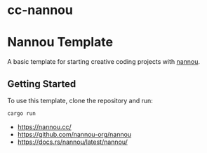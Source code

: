 # cc-nannou

# Nannou Template

A basic template for starting creative coding projects with [nannou](https://nannou.cc/).

## Getting Started

To use this template, clone the repository and run:

```bash
cargo run
```

- https://nannou.cc/
- https://github.com/nannou-org/nannou
- https://docs.rs/nannou/latest/nannou/